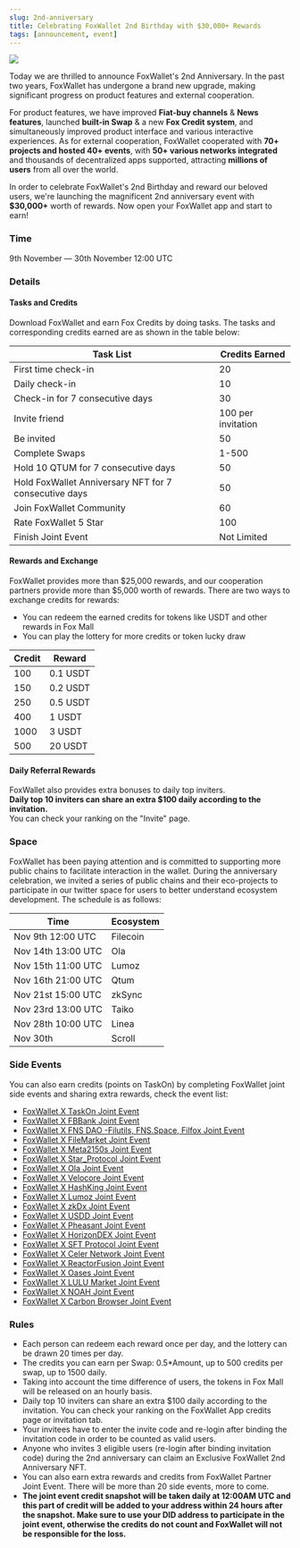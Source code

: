 ```yaml
---
slug: 2nd-anniversary
title: Celebrating FoxWallet 2nd Birthday with $30,000+ Rewards
tags: [announcement, event]
---
```


![](/img/blog/2nd-anniversary.webp)

Today we are thrilled to announce FoxWallet's 2nd Anniversary. In the past two years, FoxWallet has undergone a brand new upgrade, making significant progress on product features and external cooperation.   

<!--truncate-->

For product features, we have improved **Fiat-buy channels** & **News features**, launched **built-in Swap** & a new **Fox Credit system**, and simultaneously improved product interface and various interactive experiences. As for external cooperation, FoxWallet cooperated with **70+ projects and hosted 40+ events**, with **50+ various networks integrated** and thousands of decentralized apps supported, attracting **millions of users** from all over the world.  

In order to celebrate FoxWallet's 2nd Birthday and reward our beloved users, we're launching the magnificent 2nd anniversary event with **$30,000+** worth of rewards. Now open your FoxWallet app and start to earn!  

### Time
9th November — 30th November 12:00 UTC

### Details
#### Tasks and Credits
Download FoxWallet and earn Fox Credits by doing tasks. The tasks and corresponding credits earned are as shown in the table below:  

|  Task List | Credits Earned |
|  --------- | -------------- |
| First time check-in | 20 |
| Daily check-in | 10 |
| Check-in for 7 consecutive days | 30 |
| Invite friend | 100 per invitation |
| Be invited | 50 |
| Complete Swaps | 1-500 |
| Hold 10 QTUM for 7 consecutive days | 50 |
| Hold FoxWallet Anniversary NFT for 7 consecutive days | 50 |
| Join FoxWallet Community | 60 |
| Rate FoxWallet 5 Star | 100 |
| Finish Joint Event | Not Limited |

#### Rewards and Exchange
FoxWallet provides more than $25,000 rewards, and our cooperation partners provide more than $5,000 worth of rewards. There are two ways to exchange credits for rewards:  
- You can redeem the earned credits for tokens like USDT and other rewards in Fox Mall
- You can play the lottery for more credits or token lucky draw

|  Credit | Reward |
|  ------ | ------ |
| 100 | 0.1 USDT  |
| 150 | 0.2 USDT  |
| 250 | 0.5 USDT  |
| 400 | 1 USDT  |
| 1000 | 3 USDT  |
| 500 | 20 USDT  |

#### Daily Referral Rewards
FoxWallet also provides extra bonuses to daily top inviters.   
**Daily top 10 inviters can share an extra $100 daily according to the invitation.**   
You can check your ranking on the "Invite" page.


### Space
FoxWallet has been paying attention and is committed to supporting more public chains to facilitate interaction in the wallet. During the anniversary celebration, we invited a series of public chains and their eco-projects to participate in our twitter space for users to better understand ecosystem development. The schedule is as follows:  

|  Time | Ecosystem |
|  ------ | ------ |
| Nov 9th 12:00 UTC  | Filecoin |
| Nov 14th 13:00 UTC | Ola |
| Nov 15th 11:00 UTC  | Lumoz |
| Nov 16th 21:00 UTC | Qtum |
| Nov 21st 15:00 UTC | zkSync |
| Nov 23rd 13:00 UTC | Taiko |
| Nov 28th 10:00 UTC | Linea |
| Nov 30th | Scroll |


### Side Events
You can also earn credits (points on TaskOn) by completing FoxWallet joint side events and sharing extra rewards, check the event list: 
- [FoxWallet X TaskOn Joint Event](https://taskon.xyz/campaign/detail/19053)
- [FoxWallet X FBBank Joint Event](https://rewards.taskon.xyz/campaign/detail/18264)
- [FoxWallet X FNS DAO -Filutils, FNS.Space, Filfox Joint Event](https://rewards.taskon.xyz/campaign/detail/18358)
- [FoxWallet X FileMarket Joint Event](https://rewards.taskon.xyz/campaign/detail/18397)
- [FoxWallet X Meta2150s Joint Event](https://rewards.taskon.xyz/campaign/detail/18556)
- [FoxWallet X Star_Protocol Joint Event](https://rewards.taskon.xyz/campaign/detail/18562)
- [FoxWallet X Ola Joint Event](https://rewards.taskon.xyz/campaign/detail/18563)
- [FoxWallet X Velocore Joint Event](https://rewards.taskon.xyz/campaign/detail/18568)
- [FoxWallet X HashKing Joint Event](https://rewards.taskon.xyz/campaign/detail/18569)
- [FoxWallet X Lumoz Joint Event](https://rewards.taskon.xyz/campaign/detail/18570)
- [FoxWallet X zkDx Joint Event](https://rewards.taskon.xyz/campaign/detail/18571)
- [FoxWallet X USDD Joint Event](https://rewards.taskon.xyz/campaign/detail/18572)
- [FoxWallet X Pheasant Joint Event](https://rewards.taskon.xyz/campaign/detail/18574)
- [FoxWallet X HorizonDEX Joint Event](https://rewards.taskon.xyz/campaign/detail/18575)
- [FoxWallet X SFT Protocol Joint Event](https://rewards.taskon.xyz/campaign/detail/18576)
- [FoxWallet X Celer Network Joint Event](https://rewards.taskon.xyz/campaign/detail/18577)
- [FoxWallet X ReactorFusion Joint Event](https://rewards.taskon.xyz/campaign/detail/18578)
- [FoxWallet X Oases Joint Event](https://rewards.taskon.xyz/campaign/detail/18580)
- [FoxWallet X LULU Market Joint Event](https://rewards.taskon.xyz/campaign/detail/18581)
- [FoxWallet X NOAH Joint Event](https://rewards.taskon.xyz/campaign/detail/18582)
- [FoxWallet X Carbon Browser Joint Event](https://rewards.taskon.xyz/campaign/detail/18583)

### Rules
- Each person can redeem each reward once per day, and the lottery can be drawn 20 times per day. 
- The credits you can earn per Swap: 0.5*Amount, up to 500 credits per swap, up to 1500 daily.  
- Taking into account the time difference of users, the tokens in Fox Mall will be released on an hourly basis. 
- Daily top 10 inviters can share an extra $100 daily according to the invitation. You can check your ranking on the FoxWallet App credits page or invitation tab.  
- Your invitees have to enter the invite code and re-login after binding the invitation code in order to be counted as valid users.  
- Anyone who invites 3 eligible users (re-login after binding invitation code) during the 2nd anniversary can claim an Exclusive FoxWallet 2nd Anniversary NFT.  
- You can also earn extra rewards and credits from FoxWallet Partner Joint Event. There will be more than 20 side events, more to come.  
- **The joint event credit snapshot will be taken daily at 12:00AM UTC and this part of credit will be added to your address within 24 hours after the snapshot. Make sure to use your DID address to participate in the joint event, otherwise the credits do not count and FoxWallet will not be responsible for the loss.** 